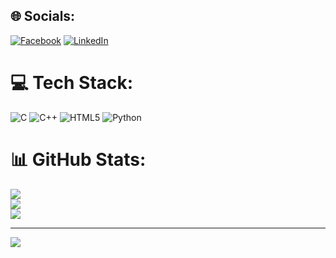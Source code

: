 
## 🌐 Socials:
[![Facebook](https://img.shields.io/badge/Facebook-%231877F2.svg?logo=Facebook&logoColor=white)](https://www.facebook.com/profile.php?id=100069174654488) [![LinkedIn](https://img.shields.io/badge/LinkedIn-%230077B5.svg?logo=linkedin&logoColor=white)](https://www.linkedin.com/in/khalil-sohail-5260892b8/) 

# 💻 Tech Stack:
![C](https://img.shields.io/badge/c-%2300599C.svg?style=for-the-badge&logo=c&logoColor=white) ![C++](https://img.shields.io/badge/c++-%2300599C.svg?style=for-the-badge&logo=c%2B%2B&logoColor=white) ![HTML5](https://img.shields.io/badge/html5-%23E34F26.svg?style=for-the-badge&logo=html5&logoColor=white) ![Python](https://img.shields.io/badge/python-3670A0?style=for-the-badge&logo=python&logoColor=ffdd54)
# 📊 GitHub Stats:
![](https://github-readme-stats.vercel.app/api?username=ERROR244&theme=shadow_blue&hide_border=false&include_all_commits=false&count_private=true)<br/>
![](https://github-readme-streak-stats.herokuapp.com/?user=ERROR244&theme=shadow_blue&hide_border=false)<br/>
![](https://github-readme-stats.vercel.app/api/top-langs/?username=ERROR244&theme=shadow_blue&hide_border=false&include_all_commits=false&count_private=true&layout=compact)

---
[![](https://visitcount.itsvg.in/api?id=ERROR244&icon=0&color=0)](https://visitcount.itsvg.in)

<!-- Proudly created with GPRM ( https://gprm.itsvg.in ) -->
